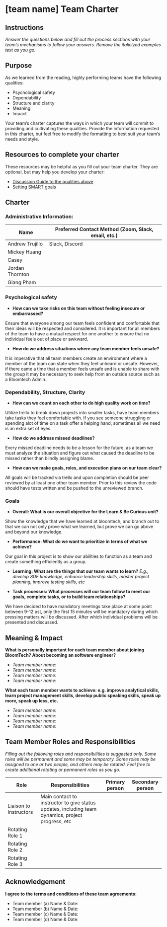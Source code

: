# [team name] Team Charter

## Instructions

*Answer the questions below and fill out the process sections with your team’s
mechanisms to follow your answers. Remove the italicized examples text as you
go.*

## Purpose

As we learned from the reading, highly performing teams have the following
qualities:

* Psychological safety
* Dependability
* Structure and clarity
* Meaning
* Impact

Your team’s charter captures the ways in which your team will commit to
providing and cultivating these qualities. Provide the information requested in
this charter, but feel free to modify the formatting to best suit your team’s
needs and style.

## Resources to complete your charter

These resources may be helpful as you fill out your team charter. They are optional, but may help you develop your charter:

* [Discussion Guide to the qualities above](https://docs.google.com/document/d/1lgiz6mwZeyWEaJxN_NMI-tI5Qijv2BHh27DPLeSLE40)
* [Setting SMART goals](https://www.mindtools.com/pages/article/smart-goals.htm)

## Charter

### Administrative Information:

|Name            |Preferred Contact Method (Zoom, Slack, email, etc.) |
|---	         |---                                           |
|Andrew Trujillo | Slack, Discord                               |
|Mickey Huang    |                                              |
|Casey           |                                              |
|Jordan Thornton |                                              |
|Giang Pham      |                                              |

### Psychological safety

* **How can we take risks on this team without feeling insecure or
  embarrassed?**
   
Ensure that everyone among our team feels confident and comfortable that
   their ideas will be respected and considered. It is important for all 
   members of the team to have a mutual respect for one another to ensure
   that no individual feels out of place or awkward.

* **How do we address situations where any team member feels unsafe?**
    
It is imperative that all team members create an environment where
    a member of the team can state when they feel unheard or unsafe. 
    However, if there came a time that a member feels unsafe and is unable 
    to share with the group it may be necessary to seek help from an outside 
    source such as a Bloomtech Admin.

### Dependability, Structure, Clarity

* **How can we count on each other to do high quality work on time?**

Utilize trello to break down projects into smaller tasks, have team
    members take tasks they feel comfortable with. If you see someone struggling 
    or spending alot of time on a task offer a helping hand, sometimes all we 
    need is an extra set of eyes.

* **How do we address missed deadlines?**

Every missed deadline needs to be a lesson for the future, as a team 
    we must analyze the situation and figure out what caused the deadline to
    be missed rather than blindly assigning blame.

* **How can we make goals, roles, and execution plans on our team clear?**

All goals will be tracked via trello and upon completion should be peer reviewed by
    at least one other team member. Prior to this review the code should have tests written
    and be pushed to the unreviewed branch.

### Goals

* **Overall: What is our overall objective for the Learn & Be Curious unit?**
    
Show the knowledge that we have learned at bloomtech, and branch out to 
    that we can not only prove what we learned, but prove we can go above and beyond
    our knowledge.


* **Performance: What do we want to prioritize in terms of what we achieve?**
    
Our goal in this project is to show our abilities to function as a team and
    create something efficiently as a group.


* **Learning: What are the things that our team wants to learn?**
    *E.g., develop SDE knowledge, enhance leadership skills, master project
    planning, improve testing skills, etc*


* **Task processes: What processes will our team follow to meet our goals,
complete tasks, or to build team relationships?**
  
We have decided to have mandatory meetings take place at some point between
  9-12 pst, only the first 15 minutes will be mandatory during which pressing 
  matters will be discussed. After which individual problems will be presented
  and discussed. 


## Meaning & Impact

**What is personally important for each team member about joining BloomTech? About
becoming an software engineer?**

* *Team member name*:
* *Team member name*:
* *Team member name*:
* *Team member name*:

**What each team member wants to achieve: e.g. improve analytical skills, learn
project management skills, develop public speaking skills, speak up more, speak
up less, etc.**

* *Team member name*:
* *Team member name*:
* *Team member name*:
* *Team member name*:

## Team Member Roles and Responsibilities

*Filling out the following roles and responsibilities is suggested only. Some
roles will be permanent and some may be temporary. Some roles may be assigned to
one or two people, and others may be rotated. Feel free to create additional
rotating or permanent roles as you go.*

|**Role**               |**Responsibilities** |**Primary person** |**Secondary person** |
|---                    |---                  |---                |---                  |
|Liaison to Instructors | Main contact to instructor to give status updates, including team dynamics, project progress, etc |||
|Rotating Role 1        |                     |                   |                     |
|Rotating Role 2        |                     |                   |                     |
|Rotating Role 3        |                     |                   |                     |

## Acknowledgement

**I agree to the terms and conditions of these team agreements:**

* Team member (a) Name & Date:
* Team member (b) Name & Date:
* Team member (c) Name & Date:
* Team member (d) Name & Date:

